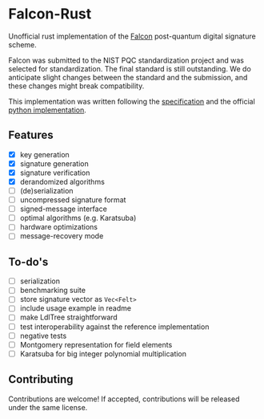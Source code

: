 # Falcon-Rust

Unofficial rust implementation of the [Falcon](https://falcon-sign.info/) post-quantum
digital signature scheme.

Falcon was submitted to the NIST PQC standardization project and was selected for 
standardization. The final standard is still outstanding. We do anticipate slight changes
between the standard and the submission, and these changes might break compatibility.

This implementation was written following the [specification](https://falcon-sign.info/falcon.pdf)
and the official [python implementation](https://github.com/tprest/falcon.py).

## Features

 - [x] key generation
 - [x] signature generation
 - [x] signature verification
 - [x] derandomized algorithms
 - [ ] (de)serialization
 - [ ] uncompressed signature format
 - [ ] signed-message interface
 - [ ] optimal algorithms (e.g. Karatsuba)
 - [ ] hardware optimizations
 - [ ] message-recovery mode

## To-do's

 - [ ] serialization
 - [ ] benchmarking suite
 - [ ] store signature vector as `Vec<Felt>`
 - [ ] include usage example in readme
 - [ ] make LdlTree straightforward
 - [ ] test interoperability against the reference implementation
 - [ ] negative tests
 - [ ] Montgomery representation for field elements
 - [ ] Karatsuba for big integer polynomial multiplication

## Contributing

Contributions are welcome! If accepted, contributions will be released under the same
license.
